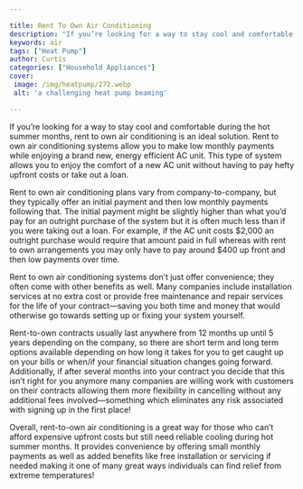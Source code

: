 ```yaml
---

title: Rent To Own Air Conditioning
description: "If you’re looking for a way to stay cool and comfortable during the hot summer months, rent to own air conditioning is an ideal so...learn more about it now"
keywords: air
tags: ["Heat Pump"]
author: Curtis
categories: ["Household Appliances"]
cover: 
 image: /img/heatpump/272.webp
 alt: 'a challenging heat pump beaming'

---
```


If you’re looking for a way to stay cool and comfortable during the hot summer months, rent to own air conditioning is an ideal solution. Rent to own air conditioning systems allow you to make low monthly payments while enjoying a brand new, energy efficient AC unit. This type of system allows you to enjoy the comfort of a new AC unit without having to pay hefty upfront costs or take out a loan. 

Rent to own air conditioning plans vary from company-to-company, but they typically offer an initial payment and then low monthly payments following that. The initial payment might be slightly higher than what you’d pay for an outright purchase of the system but it is often much less than if you were taking out a loan. For example, if the AC unit costs $2,000 an outright purchase would require that amount paid in full whereas with rent to own arrangements you may only have to pay around $400 up front and then low payments over time. 

Rent to own air conditioning systems don’t just offer convenience; they often come with other benefits as well. Many companies include installation services at no extra cost or provide free maintenance and repair services for the life of your contract—saving you both time and money that would otherwise go towards setting up or fixing your system yourself. 

Rent-to-own contracts usually last anywhere from 12 months up until 5 years depending on the company, so there are short term and long term options available depending on how long it takes for you to get caught up on your bills or when/if your financial situation changes going forward. Additionally, if after several months into your contract you decide that this isn’t right for you anymore many companies are willing work with customers on their contracts allowing them more flexibility in cancelling without any additional fees involved—something which eliminates any risk associated with signing up in the first place! 

Overall, rent-to-own air conditioning is a great way for those who can’t afford expensive upfront costs but still need reliable cooling during hot summer months. It provides convenience by offering small monthly payments as well as added benefits like free installation or servicing if needed making it one of many great ways individuals can find relief from extreme temperatures!
